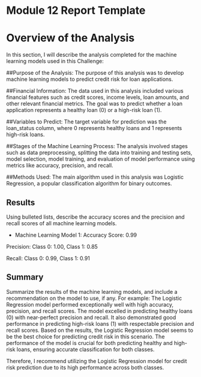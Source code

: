 # Module 12 Report Template

# Overview of the Analysis
In this section, I will describe the analysis completed for the machine learning models used in this Challenge:


##Purpose of the Analysis:
The purpose of this analysis was to develop machine learning models to predict credit risk for loan applications.

##Financial Information:
 The data used in this analysis included various financial features such as credit scores, income levels, loan amounts, and other relevant financial metrics. The goal was to predict whether a loan application represents a healthy loan (0) or a high-risk loan (1).

##Variables to Predict:
 The target variable for prediction was the loan_status column, where 0 represents healthy loans and 1 represents high-risk loans.

##Stages of the Machine Learning Process:
 The analysis involved stages such as data preprocessing, splitting the data into training and testing sets, model selection, model training, and evaluation of model performance using metrics like accuracy, precision, and recall.

##Methods Used: 
The main algorithm used in this analysis was Logistic Regression, a popular classification algorithm for binary outcomes.

## Results

Using bulleted lists, describe the accuracy scores and the precision and recall scores of all machine learning models.

* Machine Learning Model 1:
Accuracy Score: 0.99

Precision: Class 0: 1.00, Class 1: 0.85

Recall: Class 0: 0.99, Class 1: 0.91

## Summary

Summarize the results of the machine learning models, and include a recommendation on the model to use, if any. For example:
The Logistic Regression model performed exceptionally well with high accuracy, precision, and recall scores.
The model excelled in predicting healthy loans (0) with near-perfect precision and recall.
It also demonstrated good performance in predicting high-risk loans (1) with respectable precision and recall scores.
Based on the results, the Logistic Regression model seems to be the best choice for predicting credit risk in this scenario.
The performance of the model is crucial for both predicting healthy and high-risk loans, ensuring accurate classification for both classes.

Therefore, I recommend utilizing the Logistic Regression model for credit risk prediction due to its high performance across both classes.

